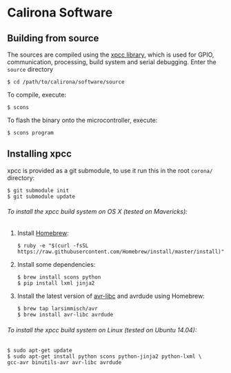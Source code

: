 # Calirona Software

## Building from source

The sources are compiled using the [xpcc library][xpcc], which is used for
GPIO, communication, processing, build system and serial debugging.
Enter the `source` directory

	$ cd /path/to/calirona/software/source

To compile, execute:

	$ scons

To flash the binary onto the microcontroller, execute:

	$ scons program


Installing xpcc
---------------

xpcc is provided as a git submodule, to use it run this in the root `corona/` directory:

	$ git submodule init
	$ git submodule update


###### To install the xpcc build system on OS X (tested on Mavericks):

1.	Install [Homebrew][]:
		
		$ ruby -e "$(curl -fsSL https://raw.githubusercontent.com/Homebrew/install/master/install)"
2.	Install some dependencies:
	
		$ brew install scons python
		$ pip install lxml jinja2
3.	Install the latest version of [avr-libc][avrlibc] and avrdude using Homebrew:
		
		$ brew tap larsimmisch/avr
		$ brew install avr-libc avrdude


###### To install the xpcc build system on Linux (tested on Ubuntu 14.04):

	$ sudo apt-get update
	$ sudo apt-get install python scons python-jinja2 python-lxml \
	gcc-avr binutils-avr avr-libc avrdude


[xpcc]: http://xpcc.kreatives-chaos.com/
[homebrew]: http://brew.sh
[avrlibc]: https://github.com/larsimmisch/homebrew-avr
